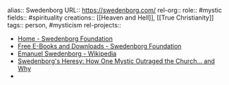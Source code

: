 alias:: Swedenborg
URL:: https://swedenborg.com/
rel-org::
role:: #mystic 
fields:: #spirituality 
creations:: [[Heaven and Hell]], [[True Christianity]] 
tags:: person, #mysticism 
rel-projects::

- [Home - Swedenborg Foundation](https://swedenborg.com/)
- [Free E-Books and Downloads - Swedenborg Foundation](https://swedenborg.com/bookstore/free-ebooks-downloads/)
- [Emanuel Swedenborg - Wikipedia](https://en.wikipedia.org/wiki/Emanuel_Swedenborg)
- [Swedenborg's Heresy: How One Mystic Outraged the Church... and Why](https://www.bitchute.com/video/wuMTXo2SOBDE/)
-